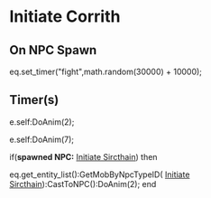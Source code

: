 # Initiate Corrith




## On NPC Spawn

eq.set_timer("fight",math.random(30000) + 10000);


## Timer(s)

e.self:DoAnim(2);

e.self:DoAnim(7);

if(**spawned NPC:**  [Initiate Sircthain](/npc/115176)) then


eq.get_entity_list():GetMobByNpcTypeID( [Initiate Sircthain](/npc/115176)):CastToNPC():DoAnim(2);
end
